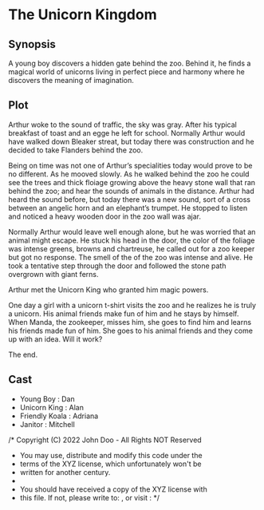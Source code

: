 # The Unicorn Kingdom

## Synopsis

A young boy discovers a hidden gate behind the zoo.
Behind it, he finds a magical world of unicorns living in perfect piece and harmony where he discovers the meaning of imagination.

## Plot

Arthur woke to the sound of traffic, the sky was gray.
After his typical breakfast of toast and an egge he left for school.
Normally Arthur would have walked down Bleaker streat, but today there was construction and he decided to take Flanders behind the zoo.

Being on time was not one of Arthur’s specialities today would prove to be no different.
As he mooved slowly.
As he walked behind the zoo he could see the trees and thick floiage growing above the heavy stone wall that ran behind the zoo; and hear the sounds of animals in the distance.
Arthur had heard the sound before, but today there was a new sound, sort of a cross between an angelic horn and an elephant’s trumpet.
He stopped to listen and noticed a heavy wooden door in the zoo wall was ajar.

Normally Arthur would leave well enough alone, but he was worried that an animal might escape.
He stuck his head in the door, the color of the foliage was intense greens, browns and chartreuse, he called out for a zoo keeper but got no response.
The smell of the of the zoo was intense and alive.
He took a tentative step through the door and followed the stone path overgrown with giant ferns.

Arthur met the Unicorn King who granted him magic powers.

One day a girl with a unicorn t-shirt visits the zoo and he realizes he is truly a unicorn. His animal friends make fun of him and he stays by himself. When Manda, the zookeeper, misses him, she goes to find him and learns his friends made fun of him. She goes to his animal friends and they come up with an idea. Will it work?

The end.

## Cast

* Young Boy      : Dan
* Unicorn King   : Alan
* Friendly Koala : Adriana
* Janitor        : Mitchell

/* Copyright (C) 2022 John Doo - All Rights NOT Reserved
 * You may use, distribute and modify this code under the
 * terms of the XYZ license, which unfortunately won't be
 * written for another century.
 *
 * You should have received a copy of the XYZ license with
 * this file. If not, please write to: , or visit :
 */
